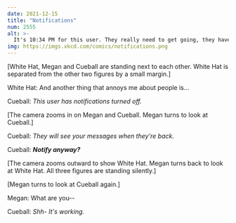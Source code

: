 ```yaml
---
date: 2021-12-15
title: "Notifications"
num: 2555
alt: >-
  It's 10:34 PM for this user. They really need to get going, they have a thing early tomorrow. Are you sure you want to notify?
img: https://imgs.xkcd.com/comics/notifications.png
---
```

[White Hat, Megan and Cueball are standing next to each other. White Hat is separated from the other two figures by a small margin.]

White Hat: And another thing that annoys me about people is...

Cueball: *This user has notifications turned off.*

[The camera zooms in on Megan and Cueball. Megan turns to look at Cueball.]

Cueball: *They will see your messages when they're back.*

Cueball: ***Notify anyway?***

[The camera zooms outward to show White Hat. Megan turns back to look at White Hat. All three figures are standing silently.]

[Megan turns to look at Cueball again.]

Megan: What are you--

Cueball: *Shh- It's working.*